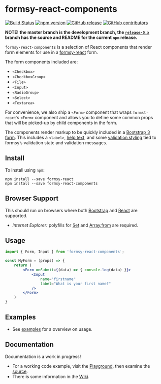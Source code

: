 # formsy-react-components

[![Build Status](https://travis-ci.org/twisty/formsy-react-components.svg?branch=master)](https://travis-ci.org/twisty/formsy-react-components)
[![npm version](https://badge.fury.io/js/formsy-react-components.svg)](https://badge.fury.io/js/formsy-react-components)
[![GitHub release](https://img.shields.io/github/release/twisty/formsy-react-components.svg)](https://github.com/twisty/formsy-react-components/releases)
[![GitHub contributors](https://img.shields.io/github/contributors/twisty/formsy-react-components.svg)](https://github.com/twisty/formsy-react-components/contributors)

**NOTE! the master branch is the development branch, the [`release-0.x`](https://github.com/twisty/formsy-react-components/tree/release-0.x) branch has the source and README for the current `npm` release.**

`formsy-react-components` is a selection of React components that render form elements for use in a [formsy-react](https://github.com/christianalfoni/formsy-react) form.

The form components included are:

* `<Checkbox>`
* `<CheckboxGroup>`
* `<File>`
* `<Input>`
* `<RadioGroup>`
* `<Select>`
* `<Textarea>`

For convenience, we also ship a `<Form>` component that wraps `formst-react`’s `<Form>` component and allows you to define some common props that will be picked-up by child components in the form.

The components render markup to be quickly included in a [Bootstrap 3 form](http://getbootstrap.com/css/#forms). This includes a `<label>`, [help text](http://getbootstrap.com/css/#forms-help-text), and some [validation styling](http://getbootstrap.com/css/#forms-control-validation) tied to formsy’s validation state and validation messages.

## Install

To install using `npm`:

```
npm install --save formsy-react
npm install --save formsy-react-components
```

## Browser Support

This should run on browsers where both [Bootstrap](http://getbootstrap.com/getting-started/#support) and [React](https://facebook.github.io/react/docs/react-dom.html#browser-support) are supported.

* *Internet Explorer:* polyfills for [Set](https://developer.mozilla.org/en-US/docs/Web/JavaScript/Reference/Global_Objects/Set) and [Array.from](https://developer.mozilla.org/en/docs/Web/JavaScript/Reference/Global_Objects/Array/from?v=example#Polyfill) are required.

## Usage

```jsx
import { Form, Input } from 'formsy-react-components';

const MyForm = (props) => {
    return (
        <Form onSubmit={(data) => { console.log(data) }}>
            <Input
                name="firstname"
                label="What is your first name?"
            />
        </Form>
    )
}
```

## Examples

* See [examples](./examples/) for a overview on usage.

## Documentation

Documentation is a work in progress!

* For a working code example, visit the [Playground](http://twisty.github.io/formsy-react-components/playground/), then examine the [source](https://github.com/twisty/formsy-react-components/tree/19c0577ecda7e6b3452c85aa31a7170b34b87709/playground).
* There is some information in the [Wiki](https://github.com/twisty/formsy-react-components/wiki).
